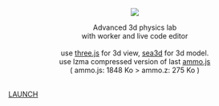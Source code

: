 <p align="center"><a href="http://lo-th.github.io/Ammo.lab/"><img src="http://lo-th.github.io/Ammo.lab/assets/textures/logo.png"/></a></p>
<p align="center">Advanced 3d physics lab<br>
with worker and live code editor<br><br>
use <a href="https://github.com/mrdoob/three.js/tree/dev">three.js</a> for 3d view, <a href="https://github.com/sunag/sea3d">sea3d</a> for 3d model.<br>
use lzma compressed version of last <a href="https://github.com/kripken/ammo.js">ammo.js</a><br>
( ammo.js: 1848 Ko > ammo.z: 275 Ko )<br><br>

<a href="http://lo-th.github.io/Ammo.lab/">LAUNCH</a><br></p>